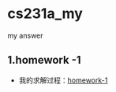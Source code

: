 # cs231a_my
my answer

## 1.homework -1

- 我的求解过程：[homework-1](https://jingxa.github.io/2018/06/19/cs231a-homework-1/)
